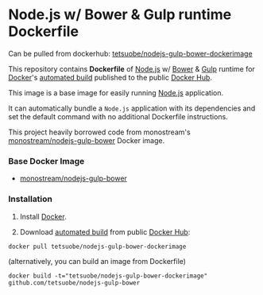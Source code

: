 # Node.js w/ Bower & Gulp runtime Dockerfile

Can be pulled from dockerhub: [tetsuobe/nodejs-gulp-bower-dockerimage](https://hub.docker.com/r/tetsuobe/nodejs-gulp-bower-dockerimage/)

This repository contains **Dockerfile** of [Node.js](http://nodejs.org/) w/ [Bower](http://bower.io/) & [Gulp](http://gulpjs.com/) runtime for [Docker](https://www.docker.com/)'s [automated build](https://hub.docker.com/r/tetsuobe/nodejs-gulp-bower-dockerimage) published to the public [Docker Hub](https://hub.docker.com/).

This image is a base image for easily running [Node.js](http://nodejs.org/) application.

It can automatically bundle a `Node.js` application with its dependencies and set the default command with no additional Dockerfile instructions.

This project heavily borrowed code from monostream's [monostream/nodejs-gulp-bower](https://hub.docker.com/r/monostream/nodejs-gulp-bower/) Docker image.


### Base Docker Image

* [monostream/nodejs-gulp-bower](hhttps://hub.docker.com/r/monostream/nodejs-gulp-bower/)


### Installation

1. Install [Docker](https://www.docker.com/).

2. Download [automated build](https://hub.docker.com/r/tetsuobe/nodejs-gulp-bower-dockerimage) from public [Docker Hub](https://hub.docker.com/): 
```
docker pull tetsuobe/nodejs-gulp-bower-dockerimage
```

   (alternatively, you can build an image from Dockerfile) 
   ```
   docker build -t="tetsuobe/nodejs-gulp-bower-dockerimage" github.com/tetsuobe/nodejs-gulp-bower
   ```